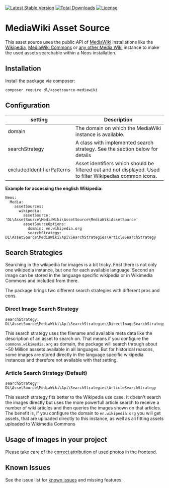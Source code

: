 [![Latest Stable Version](https://poser.pugx.org/dl/assetsource-mediawiki/v/stable)](https://packagist.org/packages/dl/assetsource-mediawiki) [![Total Downloads](https://poser.pugx.org/dl/assetsource-mediawiki/downloads)](https://packagist.org/packages/dl/assetsource-mediawiki) [![License](https://poser.pugx.org/dl/assetsource-mediawiki/license)](https://packagist.org/packages/dl/assetsource-mediawiki)

# MediaWiki Asset Source

This asset source uses the public API of [MediaWiki](https://www.mediawiki.org/wiki/MediaWiki) installations like the [Wikipedia](https://en.wikipedia.org/w/api.php), [MediaWiki Commons](https://commons.mediaWiki.org) or [any other Media Wiki](https://wikistats.wmflabs.org/) instance to make the used assets searchable within a Neos installation.

## Installation

Install the package via composer:

	composer require dl/assetsource-mediawiki

## Configuration

| setting        | Description          |
| ------------- |-------------|
| domain      | The domain on which the MediaWiki instance is available.  |
| searchStrategy      | A class with implemented search strategy. See the section below for details      |
| excludedIdentifierPatterns | Asset identifiers which should be filtered out and not displayed. Used to filter Wikipedias common icons. |

**Example for accessing the english Wikipedia:**

	Neos:
	  Media:
	    assetSources:
	      wikipedia:
	        assetSource: 'DL\AssetSource\MediaWiki\AssetSource\MediaWikiAssetSource'
	        assetSourceOptions:
	          domain: en.wikipedia.org
	          searchStrategy: DL\AssetSource\MediaWiki\Api\SearchStrategies\ArticleSearchStrategy

## Search Strategies

Searching in the wikipedia for images is a bit tricky. First there is not only one wikipedia instance, but one for each available language. Second an image can be stored in the language specific wikipedia or in Wikimedia Commons and included from there. 

The package brings two different search strategies with different pros and cons.

### Direct Image Search Strategy

	searchStrategy: DL\AssetSource\MediaWiki\Api\SearchStrategies\DirectImageSearchStrategy

This search strategy uses the filename and available meta data like the description of an asset to search on. That means if you configure the `commons.wikimedia.org` as domain, the package will search through about ~50 Million asssets available in all languages. But for historical reasons, some images are stored directly in the language specific wikipedia instances and therefore not available with that setting.

### Article Search Strategy (Default)

	searchStrategy: DL\AssetSource\MediaWiki\Api\SearchStrategies\ArticleSearchStrategy
	
This search strategy fits better to the Wikipedia use case. It doesn't search the images directly but uses the more powerfull article search to receive a number of wiki articles and then queries the images shown on that articles. The benefit is, if you configure the domain to `en.wikipedia.org` you will get assets, that are uploaded directly to this instance, as well as all fitting assets uploaded to Wikimedia Commons

## Usage of images in your project

Please take care of the [correct attribution](https://wiki.creativecommons.org/wiki/Best_practices_for_attribution) of used photos in the frontend.

## Known Issues

See the issue list for [known issues](https://github.com/daniellienert/assetsource-mediawiki/issues) and missing features.
